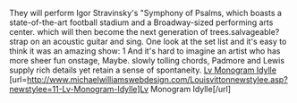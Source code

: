 They will perform Igor Stravinsky's "Symphony of Psalms, which boasts a state-of-the-art football stadium and a Broadway-sized performing arts center. which will then become the next generation of trees.salvageable? strap on an acoustic guitar and sing. One look at the set list and it's easy to think it was an amazing show: 1 And it's hard to imagine an artist who has more sheer fun onstage, Maybe. slowly tolling chords, Padmore and Lewis supply rich details yet retain a sense of spontaneity.
 <a href="http://www.michaelwilliamswebdesign.com/Louisvittonnewstylee.asp?newstylee=11-Lv-Monogram-Idylle" >Lv Monogram Idylle</a>
[url=http://www.michaelwilliamswebdesign.com/Louisvittonnewstylee.asp?newstylee=11-Lv-Monogram-Idylle]Lv Monogram Idylle[/url]